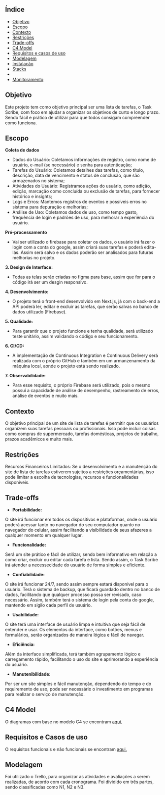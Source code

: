 ## Índice

- [Objetivo](#objetivo)
- [Escopo](#escopo)
- [Contexto](#Contexto)
- [Restrições](#Restrições)
- [Trade-offs](#Trade-offs)
- [C4 Model](#C4Model)
- [Requisitos e casos de uso](#RequisitoseCasosdeuso)
- [Modelagem]()
- [Instalação]()
- [Stacks]()
-
- [Monitoramento](Docs/Monitoramento.md)

## Objetivo

Este projeto tem como objetivo principal ser uma lista de tarefas, o Task Scribe, com foco em ajudar a organizar os objetivos de curto e longo prazo. Sendo fácil e prático de utilizar para que todos consigam compreender como funciona.

## Escopo

**Coleta de dados**

- Dados do Usuário: Coletamos informações de registro, como nome de usuário, e-mail (se necessário) e senha para autenticação;
- Tarefas do Usuário: Coletamos detalhes das tarefas, como título, descrição, data de vencimento e status de conclusão, que são armazenados no sistema;
- Atividades do Usuário: Registramos ações do usuário, como adição, edição, marcação como concluída ou exclusão de tarefas, para fornecer histórico e insights;
- Logs e Erros: Mantemos registros de eventos e possíveis erros no sistema para depuração e melhorias;
- Análise de Uso: Coletamos dados de uso, como tempo gasto, frequência de login e padrões de uso, para melhorar a experiência do usuário.

**Pré-processamento**

- Vai ser utilizado o firebase para coletar os dados, o usuário irá fazer o login com a conta do google, assim criará suas tarefas e poderá edita-lás. Assim será salvo e os dados poderão ser analisados para futuras melhorias no projeto.

**3. Design de Interface:**

- Todas as telas serão criadas no figma para base, assim que for para o código irá ser um desgin responsivo.

**4. Desenvolvimento:**

- O projeto terá o front-end desenvolvido em Next.js, já com o back-end a API poderá ler, editar e excluir as tarefas, que serão salvas no banco de dados utilizado (Firebase).

**5. Qualidade:**

- Para garantir que o projeto funcione e tenha qualidade, será utilizado teste unitário, assim validando o código e seu funcionamento.

**6. CI/CD:**

- A implementação de Continuous Integration e Continuous Delivery será realizada com o próprio GitHub e também em um armanzenamento da máquina local, aonde o projeto está sendo realizado.

**7. Observabilidade:**

- Para esse requisito, o próprio Firebase será utilizado, pois o mesmo possuí a capacidade de análise de desempenho, rastreamento de erros, análise de eventos e muito mais.

## Contexto

O objetivo principal de um site de lista de tarefas é permitir que os usuários organizem suas tarefas pessoais ou profissionais. Isso pode incluir coisas como compras de supermercado, tarefas domésticas, projetos de trabalho, prazos acadêmicos e muito mais.

## Restrições

Recursos Financeiros Limitados: Se o desenvolvimento e a manutenção do site de lista de tarefas estiverem sujeitos a restrições orçamentárias, isso pode limitar a escolha de tecnologias, recursos e funcionalidades disponíveis.

## Trade-offs

- **Portabilidade:**

O site irá funcionar em todos os dispositivos e plataformas, onde o usuário poderá acessar tanto no navegador do seu computador quanto no navegador do celular, assim facilitando a visibilidade de seus afazeres a qualquer momento em qualquer lugar.

- **Funcionalidade:**

Será um site prático e fácil de utilizar, sendo bem informativo em relação a como criar, excluir ou editar cada tarefa e lista. Sendo assim, o Task Scribe irá atender a necessecidade do usuário de forma simples e eficiente.

- **Confiabilidade:**

O site irá funcionar 24/7, sendo assim sempre estará disponível para o usuário. Terá o sistema de backup, que ficará guardado dentro no banco de dados, facilitando que qualquer processo possa ser revisado, caso necessário. Assim, também terá o sistema de login pela conta do google, mantendo em sigilo cada perfil de usuário.

- **Usabilidade:**

O site terá uma interface de usuário limpa e intuitiva que seja fácil de entender e usar. Os elementos da interface, como botões, menus e formulários, serão organizados de maneira lógica e fácil de navegar.

- **Eficiência:**

Além da interface simplificada, terá também agrupamento lógico e carregamento rápido, facilitando o uso do site e aprimorando a experiência do usuário.

- **Manutenibilidade:**

Por ser um site simples e fácil manutenção, dependendo do tempo e do requiremento de uso, pode ser necessário o investimento em programas para realizar o serviço de manutenção.

## C4 Model

O diagramas com base no modelo C4 se encontram [aqui.](Docs/C4diagrams.md)

## Requisitos e Casos de uso

O requisitos funcionais e não funcionais se encontram [aqui.](Docs/requisitos.md)

## Modelagem

Foi utilizado o Trello, para organizar as atividades e avaliações a serem realizadas, de acordo com cada cronograma. Foi dividido em três partes, sendo classificadas como N1, N2 e N3.

